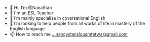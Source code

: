 - 👋 Hi, I’m @NanaStan
- 👀 I'm an ESL Teacher
- 🌱 I’m mainly specialise in coversational English
- 💞️ I’m looking to help people from all works of life in mastery of the English language
- 📫 How to reach me ...nancystanslousmtetwa@gmail.com

<!---
NanaStan/NanaStan is a ✨ special ✨ repository because its `README.md` (this file) appears on your GitHub profile.
You can click the Preview link to take a look at your changes.
--->
